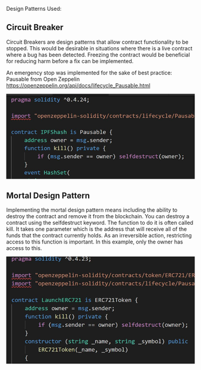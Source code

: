 Design Patterns Used:

## Circuit Breaker
Circuit Breakers are design patterns that allow contract functionality to be stopped. This would be desirable in situations where there is a live contract where a bug has been detected. Freezing the contract would be beneficial for reducing harm before a fix can be implemented.

An emergency stop was implemented for the sake of best practice: Pausable from Open Zeppelin https://openzeppelin.org/api/docs/lifecycle_Pausable.html

![Screenshot](DesignPattern.jpg)

## Mortal Design Pattern
Implementing the mortal design pattern means including the ability to destroy the contract and remove it from the blockchain.
You can destroy a contract using the selfdestruct keyword. The function to do it is often called kill. It takes one parameter which is the address that will receive all of the funds that the contract currently holds. As an irreversible action, restricting access to this function is important. In this example, only the owner has access to this.

![Screenshot](Mortal.jpg)
